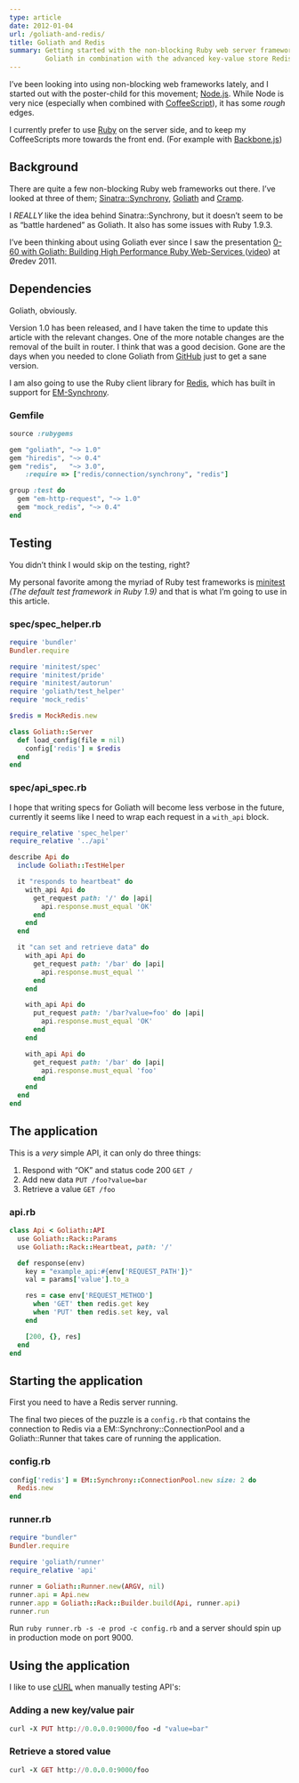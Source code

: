 ```yaml
---
type: article
date: 2012-01-04
url: /goliath-and-redis/
title: Goliath and Redis
summary: Getting started with the non-blocking Ruby web server framework
         Goliath in combination with the advanced key-value store Redis.
---
```

I’ve been looking into using non-blocking web frameworks lately, and I started
out with the poster-child for this movement; [Node.js](http://nodejs.org/).
While Node is very nice (especially when combined with
[CoffeeScript](http://coffeescript.org/)), it has some *rough* edges.

I currently prefer to use [Ruby](http://ruby-lang.org/) on the server side,
and to keep my CoffeeScripts more towards the front end. (For example
with [Backbone.js](http://documentcloud.github.com/backbone/))

## Background

There are quite a few non-blocking Ruby web frameworks out there.
I’ve looked at three of them;
[Sinatra::Synchrony](http://kyledrake.net/sinatra-synchrony/),
[Goliath](http://goliath.io/) and [Cramp](http://cramp.in/).

I *REALLY* like the idea behind Sinatra::Synchrony, but it doesn’t seem
to be as “battle hardened” as Goliath. It also has some issues
with Ruby 1.9.3.

I’ve been thinking about using Goliath ever since I saw the presentation
[0-60 with Goliath: Building High Performance Ruby Web-Services
](http://www.slideshare.net/igrigorik/060-with-goliath-high-performance-web-services)
([video](http://confreaks.net/videos/653)) at Øredev 2011.

## Dependencies

Goliath, obviously.

Version 1.0 has been released, and I have taken the time
to update this article with the relevant changes. One of the
more notable changes are the removal of the built in router.
I think that was a good decision. Gone are the days when
you needed to clone Goliath from
[GitHub](https://github.com/postrank-labs/goliath)
just to get a sane version.

I am also going to use the Ruby client library for
[Redis](http://redis.io/), which has built in support for
[EM-Synchrony](https://github.com/igrigorik/em-synchrony).

### Gemfile

```ruby
source :rubygems

gem "goliath", "~> 1.0"
gem "hiredis", "~> 0.4"
gem "redis",   "~> 3.0",
    :require => ["redis/connection/synchrony", "redis"]

group :test do
  gem "em-http-request", "~> 1.0"
  gem "mock_redis", "~> 0.4"
end
```

## Testing

You didn’t think I would skip on the testing, right?

My personal favorite among the myriad of Ruby test frameworks is
[minitest](https://github.com/seattlerb/minitest)
*(The default test framework in Ruby 1.9)* and that is
what I’m going to use in this article.

### spec/spec_helper.rb

```ruby
require 'bundler'
Bundler.require

require 'minitest/spec'
require 'minitest/pride'
require 'minitest/autorun'
require 'goliath/test_helper'
require 'mock_redis'

$redis = MockRedis.new

class Goliath::Server
  def load_config(file = nil)
    config['redis'] = $redis
  end
end
```

### spec/api_spec.rb

I hope that writing specs for Goliath will become less verbose in the
future, currently it seems like I need to wrap each request in a
`with_api` block.

```ruby
require_relative 'spec_helper'
require_relative '../api'

describe Api do
  include Goliath::TestHelper

  it "responds to heartbeat" do
    with_api Api do
      get_request path: '/' do |api|
        api.response.must_equal 'OK'
      end
    end
  end

  it "can set and retrieve data" do
    with_api Api do
      get_request path: '/bar' do |api|
        api.response.must_equal ''
      end
    end

    with_api Api do
      put_request path: '/bar?value=foo' do |api|
        api.response.must_equal 'OK'
      end
    end

    with_api Api do
      get_request path: '/bar' do |api|
        api.response.must_equal 'foo'
      end
    end
  end
end
```

## The application

This is a _very_ simple API, it can only do three things:

 1. Respond with “OK” and status code 200 `GET /`
 2. Add new data `PUT /foo?value=bar`
 3. Retrieve a value `GET /foo`

### api.rb

```ruby
class Api < Goliath::API
  use Goliath::Rack::Params
  use Goliath::Rack::Heartbeat, path: '/'

  def response(env)
    key = "example_api:#{env['REQUEST_PATH']}"
    val = params['value'].to_a

    res = case env['REQUEST_METHOD']
      when 'GET' then redis.get key
      when 'PUT' then redis.set key, val
    end

    [200, {}, res]
  end
end
```

## Starting the application

First you need to have a Redis server running.

The final two pieces of the puzzle is a `config.rb` that contains the connection to Redis via a
EM::Synchrony::ConnectionPool and a Goliath::Runner that takes care of running the application.

### config.rb

```ruby
config['redis'] = EM::Synchrony::ConnectionPool.new size: 2 do
  Redis.new
end
```

### runner.rb

```ruby
require "bundler"
Bundler.require

require 'goliath/runner'
require_relative 'api'

runner = Goliath::Runner.new(ARGV, nil)
runner.api = Api.new
runner.app = Goliath::Rack::Builder.build(Api, runner.api)
runner.run
```

Run `ruby runner.rb -s -e prod -c config.rb` and a server should spin up in production mode on port 9000.

## Using the application

I like to use [cURL](http://curl.haxx.se/) when manually testing API's:

### Adding a new key/value pair

```ruby
curl -X PUT http://0.0.0.0:9000/foo -d "value=bar"
```

### Retrieve a stored value

```ruby
curl -X GET http://0.0.0.0:9000/foo
```

